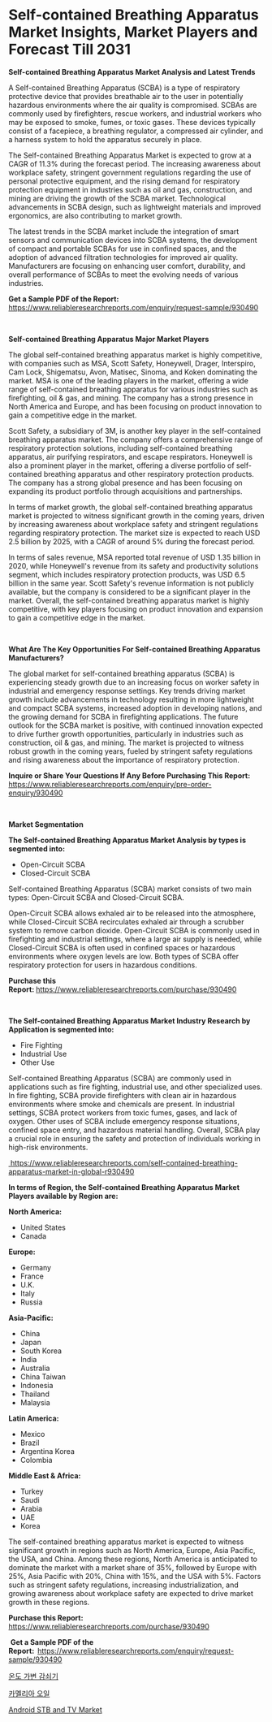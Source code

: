 <p><h1>Self-contained Breathing Apparatus Market Insights, Market Players and Forecast Till 2031</h1></p><p><strong>Self-contained Breathing Apparatus Market Analysis and Latest Trends</strong></p>
<p><p>A Self-contained Breathing Apparatus (SCBA) is a type of respiratory protective device that provides breathable air to the user in potentially hazardous environments where the air quality is compromised. SCBAs are commonly used by firefighters, rescue workers, and industrial workers who may be exposed to smoke, fumes, or toxic gases. These devices typically consist of a facepiece, a breathing regulator, a compressed air cylinder, and a harness system to hold the apparatus securely in place.</p><p>The Self-contained Breathing Apparatus Market is expected to grow at a CAGR of 11.3% during the forecast period. The increasing awareness about workplace safety, stringent government regulations regarding the use of personal protective equipment, and the rising demand for respiratory protection equipment in industries such as oil and gas, construction, and mining are driving the growth of the SCBA market. Technological advancements in SCBA design, such as lightweight materials and improved ergonomics, are also contributing to market growth.</p><p>The latest trends in the SCBA market include the integration of smart sensors and communication devices into SCBA systems, the development of compact and portable SCBAs for use in confined spaces, and the adoption of advanced filtration technologies for improved air quality. Manufacturers are focusing on enhancing user comfort, durability, and overall performance of SCBAs to meet the evolving needs of various industries.</p></p>
<p><strong>Get a Sample PDF of the Report:&nbsp;</strong> <a href="https://www.reliableresearchreports.com/enquiry/request-sample/930490">https://www.reliableresearchreports.com/enquiry/request-sample/930490</a></p>
<p>&nbsp;</p>
<p><strong>Self-contained Breathing Apparatus Major Market Players</strong></p>
<p><p>The global self-contained breathing apparatus market is highly competitive, with companies such as MSA, Scott Safety, Honeywell, Drager, Interspiro, Cam Lock, Shigematsu, Avon, Matisec, Sinoma, and Koken dominating the market. MSA is one of the leading players in the market, offering a wide range of self-contained breathing apparatus for various industries such as firefighting, oil & gas, and mining. The company has a strong presence in North America and Europe, and has been focusing on product innovation to gain a competitive edge in the market.</p><p>Scott Safety, a subsidiary of 3M, is another key player in the self-contained breathing apparatus market. The company offers a comprehensive range of respiratory protection solutions, including self-contained breathing apparatus, air purifying respirators, and escape respirators. Honeywell is also a prominent player in the market, offering a diverse portfolio of self-contained breathing apparatus and other respiratory protection products. The company has a strong global presence and has been focusing on expanding its product portfolio through acquisitions and partnerships.</p><p>In terms of market growth, the global self-contained breathing apparatus market is projected to witness significant growth in the coming years, driven by increasing awareness about workplace safety and stringent regulations regarding respiratory protection. The market size is expected to reach USD 2.5 billion by 2025, with a CAGR of around 5% during the forecast period.</p><p>In terms of sales revenue, MSA reported total revenue of USD 1.35 billion in 2020, while Honeywell's revenue from its safety and productivity solutions segment, which includes respiratory protection products, was USD 6.5 billion in the same year. Scott Safety's revenue information is not publicly available, but the company is considered to be a significant player in the market. Overall, the self-contained breathing apparatus market is highly competitive, with key players focusing on product innovation and expansion to gain a competitive edge in the market.</p></p>
<p>&nbsp;</p>
<p><strong>What Are The Key Opportunities For Self-contained Breathing Apparatus Manufacturers?</strong></p>
<p><p>The global market for self-contained breathing apparatus (SCBA) is experiencing steady growth due to an increasing focus on worker safety in industrial and emergency response settings. Key trends driving market growth include advancements in technology resulting in more lightweight and compact SCBA systems, increased adoption in developing nations, and the growing demand for SCBA in firefighting applications. The future outlook for the SCBA market is positive, with continued innovation expected to drive further growth opportunities, particularly in industries such as construction, oil & gas, and mining. The market is projected to witness robust growth in the coming years, fueled by stringent safety regulations and rising awareness about the importance of respiratory protection.</p></p>
<p><strong>Inquire or Share Your Questions If Any Before Purchasing This Report:</strong> <a href="https://www.reliableresearchreports.com/enquiry/pre-order-enquiry/930490">https://www.reliableresearchreports.com/enquiry/pre-order-enquiry/930490</a></p>
<p>&nbsp;</p>
<p><strong>Market Segmentation</strong></p>
<p><strong>The Self-contained Breathing Apparatus Market Analysis by types is segmented into:</strong></p>
<p><ul><li>Open-Circuit SCBA</li><li>Closed-Circuit SCBA</li></ul></p>
<p><p>Self-contained Breathing Apparatus (SCBA) market consists of two main types: Open-Circuit SCBA and Closed-Circuit SCBA. </p><p>Open-Circuit SCBA allows exhaled air to be released into the atmosphere, while Closed-Circuit SCBA recirculates exhaled air through a scrubber system to remove carbon dioxide. Open-Circuit SCBA is commonly used in firefighting and industrial settings, where a large air supply is needed, while Closed-Circuit SCBA is often used in confined spaces or hazardous environments where oxygen levels are low. Both types of SCBA offer respiratory protection for users in hazardous conditions.</p></p>
<p><strong>Purchase this Report:&nbsp;</strong><a href="https://www.reliableresearchreports.com/purchase/930490">https://www.reliableresearchreports.com/purchase/930490</a></p>
<p>&nbsp;</p>
<p><strong>The Self-contained Breathing Apparatus Market Industry Research by Application is segmented into:</strong></p>
<p><ul><li>Fire Fighting</li><li>Industrial Use</li><li>Other Use</li></ul></p>
<p><p>Self-contained Breathing Apparatus (SCBA) are commonly used in applications such as fire fighting, industrial use, and other specialized uses. In fire fighting, SCBA provide firefighters with clean air in hazardous environments where smoke and chemicals are present. In industrial settings, SCBA protect workers from toxic fumes, gases, and lack of oxygen. Other uses of SCBA include emergency response situations, confined space entry, and hazardous material handling. Overall, SCBA play a crucial role in ensuring the safety and protection of individuals working in high-risk environments.</p></p>
<p><a href="https://www.reliableresearchreports.com/self-contained-breathing-apparatus-market-in-global-r930490">&nbsp;https://www.reliableresearchreports.com/self-contained-breathing-apparatus-market-in-global-r930490</a></p>
<p><strong>In terms of Region, the Self-contained Breathing Apparatus Market Players available by Region are:</strong></p>
<p>
    <p> <strong> North America: </strong>
        <ul>
            <li>United States</li>
            <li>Canada</li>
        </ul>
        </p> 
    <p> <strong> Europe: </strong>
        <ul>
            <li>Germany</li>
            <li>France</li>
            <li>U.K.</li>
            <li>Italy</li>
            <li>Russia</li>
        </ul>
        </p> 
    <p> <strong> Asia-Pacific: </strong>
        <ul>
            <li>China</li>
            <li>Japan</li>
            <li>South Korea</li>
            <li>India</li>
            <li>Australia</li>
            <li>China Taiwan</li>
            <li>Indonesia</li>
            <li>Thailand</li>
            <li>Malaysia</li>
        </ul>
        </p> 
    <p> <strong> Latin America: </strong>
        <ul>
            <li>Mexico</li>
            <li>Brazil</li>
            <li>Argentina Korea</li>
            <li>Colombia</li>
        </ul>
        </p> 
    <p> <strong> Middle East & Africa: </strong>
        <ul>
            <li>Turkey</li>
            <li>Saudi</li>
            <li>Arabia</li>
            <li>UAE</li>
            <li>Korea</li>
        </ul>
    </p>
    </p>
<p><p>The self-contained breathing apparatus market is expected to witness significant growth in regions such as North America, Europe, Asia Pacific, the USA, and China. Among these regions, North America is anticipated to dominate the market with a market share of 35%, followed by Europe with 25%, Asia Pacific with 20%, China with 15%, and the USA with 5%. Factors such as stringent safety regulations, increasing industrialization, and growing awareness about workplace safety are expected to drive market growth in these regions.</p></p>
<p><strong>Purchase this Report: </strong><a href="https://www.reliableresearchreports.com/purchase/930490">https://www.reliableresearchreports.com/purchase/930490</a></p>
<p>&nbsp;<strong>Get a Sample PDF of the Report:&nbsp;&nbsp;</strong><a href="https://www.reliableresearchreports.com/enquiry/request-sample/930490">https://www.reliableresearchreports.com/enquiry/request-sample/930490</a></p>
<p><strong></strong></p>
<p><p><a href="https://medium.com/@alanperkins1921/%EC%98%A8%EB%8F%84-%EB%B3%80%EC%88%98-%ED%85%9C%ED%8D%BC%EC%B2%98-%EC%95%A1%EC%B6%94%EC%97%90%EC%9D%B4%ED%84%B0-%EC%8B%9C%EC%9E%A5%EC%9D%80-%EC%8B%9C%EC%9E%A5-%EC%A0%90%EC%9C%A0%EC%9C%A8-%EC%8B%9C%EC%9E%A5-%EB%8F%99%ED%96%A5-%EB%B0%8F-%EC%8B%9C%EC%9E%A5-%EC%84%B1%EC%9E%A5%EC%97%90-%EA%B4%80%ED%95%9C-%EC%A0%95%EB%B3%B4%EB%A5%BC-%EC%A0%9C%EA%B3%B5%ED%95%A9%EB%8B%88%EB%8B%A4-4f057553acf1">온도 가변 감쇠기</a></p><p><a href="https://medium.com/@crumbles67678/%EB%8F%99%EB%B0%B1-%EC%98%A4%EC%9D%BC-%EC%8B%9C%EC%9E%A5-%EA%B7%9C%EB%AA%A8%EB%8A%94-%EA%B5%AD%EC%A0%9C-%EC%82%B0%EC%97%85%EC%97%90%EC%84%9C-%EC%B5%9C%EC%A0%81%EC%9D%98-%EB%A7%88%EC%BC%80%ED%8C%85-%EC%B1%84%EB%84%90%EC%9D%84-%EB%B3%B4%EC%97%AC%EC%A4%8D%EB%8B%88%EB%8B%A4-2014c890549d">카멜리아 오일</a></p><p><a href="https://issuu.com/reportprime-2/docs/android-stb-and-tv-market-size-2030.pptx">Android STB and TV Market</a></p></p>